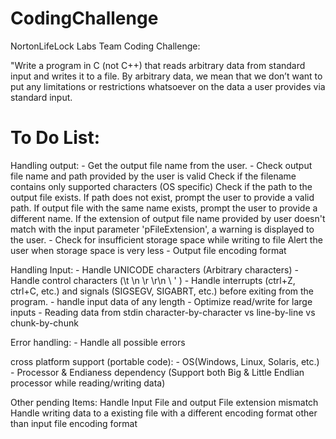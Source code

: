 # CodingChallenge
NortonLifeLock Labs Team Coding Challenge:

"Write a program in C (not C++) that reads arbitrary data from standard input and writes it to a file. 
By arbitrary data, we mean that we don’t want to put any limitations or restrictions whatsoever on the data a user provides via standard input. 

To Do List:
======================

Handling output:
	- Get the output file name from the user.
	- Check output file name and path provided by the user is valid 
		  Check if the filename contains only supported characters (OS specific)
		  Check if the path to the output file exists. If path does not exist, prompt the user to provide a valid path.
		  If output file with the same name exists, prompt the user to provide a different name.
      If the extension of output file name provided by user doesn't match with the input parameter 'pFileExtension', a warning is displayed to the user.
	- Check for insufficient storage space while writing to file
		  Alert the user when storage space is very less
	- Output file encoding format

Handling Input:
	- Handle UNICODE characters (Arbitrary characters)
	- Handle control characters (\t \n \r \r\n \\ \' )
	- Handle interrupts (ctrl+Z, ctrl+C, etc.) and signals (SIGSEGV, SIGABRT, etc.) before exiting from the program.
	- handle input data of any length
	- Optimize read/write for large inputs
	- Reading data from stdin
			character-by-character vs line-by-line vs chunk-by-chunk

Error handling:
	- Handle all possible errors

cross platform support (portable code):
	- OS(Windows, Linux, Solaris, etc.)
	- Processor & Endianess dependency (Support both Big & Little Endlian processor while reading/writing data) 

Other pending Items:
Handle Input File and output File extension mismatch
Handle writing data to a existing file with a different encoding format other than input file encoding format
